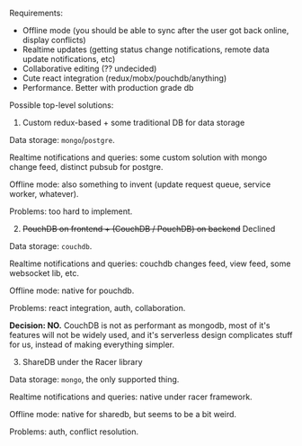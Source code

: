 Requirements:

- Offline mode (you should be able to sync after the user got back online, display conflicts)
- Realtime updates (getting status change notifications, remote data update notifications, etc)
- Collaborative editing (?? undecided)
- Cute react integration (redux/mobx/pouchdb/anything)
- Performance. Better with production grade db

Possible top-level solutions:

1. Custom redux-based + some traditional DB for data storage

Data storage: `mongo`/`postgre`.

Realtime notifications and queries: some custom solution with mongo change feed, distinct pubsub for postgre.

Offline mode: also something to invent (update request queue, service worker, whatever).

Problems: too hard to implement.

2. ~~PouchDB on frontend + (CouchDB / PouchDB) on backend~~ Declined

Data storage: `couchdb`.

Realtime notifications and queries: couchdb changes feed, view feed, some websocket lib, etc.

Offline mode: native for pouchdb.

Problems: react integration, auth, collaboration.

**Decision: NO.** CouchDB is not as performant as mongodb, most of it's features will not be widely used, and it's serverless design complicates stuff for us, instead of making everything simpler.

3. ShareDB under the Racer library

Data storage: `mongo`, the only supported thing.

Realtime notifications and queries: native under racer framework.

Offline mode: native for sharedb, but seems to be a bit weird.

Problems: auth, conflict resolution.
